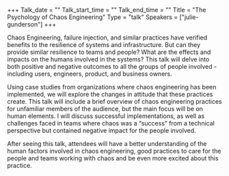 +++
Talk_date = ""
Talk_start_time = ""
Talk_end_time = ""
Title = "The Psychology of Chaos Engineering"
Type = "talk"
Speakers = ["julie-gunderson"]
+++

Chaos Engineering, failure injection, and similar practices have verified benefits to the resilience of systems and infrastructure. But can they provide similar resilience to teams and people? What are the effects and impacts on the humans involved in the systems? This talk will delve into both positive and negative outcomes to all the groups of people involved - including users, engineers, product, and business owners.

Using case studies from organizations where chaos engineering has been implemented, we will explore the changes in attitude that these practices create. This talk will include a brief overview of chaos engineering practices for unfamiliar members of the audience, but the main focus will be on human elements. I will discuss successful implementations, as well as challenges faced in teams where chaos was a “success” from a technical perspective but contained negative impact for the people involved.

After seeing this talk, attendees will have a better understanding of the human factors involved in chaos engineering, good practices to care for the people and teams working with chaos and be even more excited about this practice.
